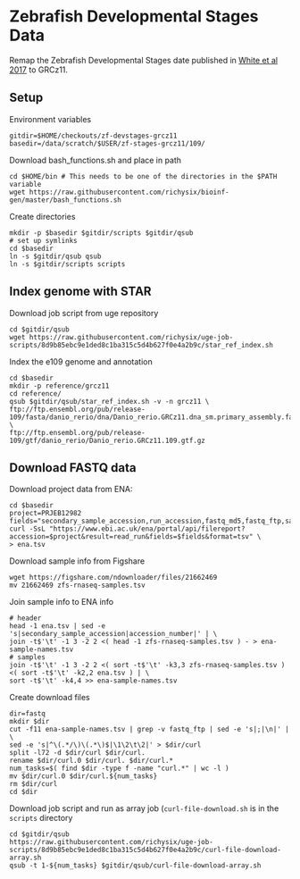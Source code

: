 # Zebrafish Developmental Stages Data 

Remap the Zebrafish Developmental Stages date published in [White et al 2017](https://doi.org/10.7554/eLife.30860)
to GRCz11.

## Setup

Environment variables
```
gitdir=$HOME/checkouts/zf-devstages-grcz11
basedir=/data/scratch/$USER/zf-stages-grcz11/109/
```

Download bash_functions.sh and place in path
```
cd $HOME/bin # This needs to be one of the directories in the $PATH variable
wget https://raw.githubusercontent.com/richysix/bioinf-gen/master/bash_functions.sh
```

Create directories

```
mkdir -p $basedir $gitdir/scripts $gitdir/qsub
# set up symlinks
cd $basedir
ln -s $gitdir/qsub qsub
ln -s $gitdir/scripts scripts
```

## Index genome with STAR

Download job script from uge repository
```
cd $gitdir/qsub
wget https://raw.githubusercontent.com/richysix/uge-job-scripts/8d9b85ebc9e1ded8c1ba315c5d4b627f0e4a2b9c/star_ref_index.sh
```

Index the e109 genome and annotation
```
cd $basedir
mkdir -p reference/grcz11
cd reference/
qsub $gitdir/qsub/star_ref_index.sh -v -n grcz11 \
ftp://ftp.ensembl.org/pub/release-109/fasta/danio_rerio/dna/Danio_rerio.GRCz11.dna_sm.primary_assembly.fa.gz \
ftp://ftp.ensembl.org/pub/release-109/gtf/danio_rerio/Danio_rerio.GRCz11.109.gtf.gz
```

## Download FASTQ data

Download project data from ENA:
```
cd $basedir
project=PRJEB12982
fields="secondary_sample_accession,run_accession,fastq_md5,fastq_ftp,sample_alias,sample_description"
curl -SsL "https://www.ebi.ac.uk/ena/portal/api/filereport?accession=$project&result=read_run&fields=$fields&format=tsv" \
> ena.tsv
```

Download sample info from Figshare
```
wget https://figshare.com/ndownloader/files/21662469
mv 21662469 zfs-rnaseq-samples.tsv
```

Join sample info to ENA info
```
# header
head -1 ena.tsv | sed -e 's|secondary_sample_accession|accession_number|' | \
join -t$'\t' -1 3 -2 2 <( head -1 zfs-rnaseq-samples.tsv ) - > ena-sample-names.tsv
# samples
join -t$'\t' -1 3 -2 2 <( sort -t$'\t' -k3,3 zfs-rnaseq-samples.tsv ) <( sort -t$'\t' -k2,2 ena.tsv ) | \
sort -t$'\t' -k4,4 >> ena-sample-names.tsv
```

Create download files
```
dir=fastq
mkdir $dir
cut -f11 ena-sample-names.tsv | grep -v fastq_ftp | sed -e 's|;|\n|' | \
sed -e 's|^\(.*/\)\(.*\)$|\1\2\t\2|' > $dir/curl
split -l72 -d $dir/curl $dir/curl.
rename $dir/curl.0 $dir/curl. $dir/curl.*
num_tasks=$( find $dir -type f -name "curl.*" | wc -l )
mv $dir/curl.0 $dir/curl.${num_tasks}
rm $dir/curl
cd $dir
```

Download job script and run as array job
(`curl-file-download.sh` is in the `scripts` directory
```
cd $gitdir/qsub
https://raw.githubusercontent.com/richysix/uge-job-scripts/8d9b85ebc9e1ded8c1ba315c5d4b627f0e4a2b9c/curl-file-download-array.sh
qsub -t 1-${num_tasks} $gitdir/qsub/curl-file-download-array.sh
```
